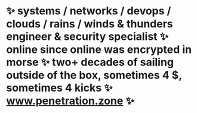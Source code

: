 # ✨ systems / networks / devops / clouds / rains / winds & thunders engineer & security specialist ✨ online since online was encrypted in morse ✨ two+ decades of sailing outside of the box, sometimes 4 $, sometimes 4 kicks ✨ www.penetration.zone ✨ 







